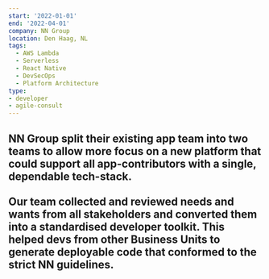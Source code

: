 ```yaml
---
start: '2022-01-01'
end: '2022-04-01'
company: NN Group
location: Den Haag, NL
tags:
  - AWS Lambda
  - Serverless
  - React Native
  - DevSecOps
  - Platform Architecture
type:
- developer
- agile-consult
---
```

NN Group split their existing app team into two teams to allow more focus on a new platform that could support all app-contributors with a single, dependable tech-stack.<br><br>Our team collected and reviewed needs and wants from all stakeholders and converted them into a standardised developer toolkit. This helped devs from other Business Units to generate deployable code that conformed to the strict NN guidelines.
---